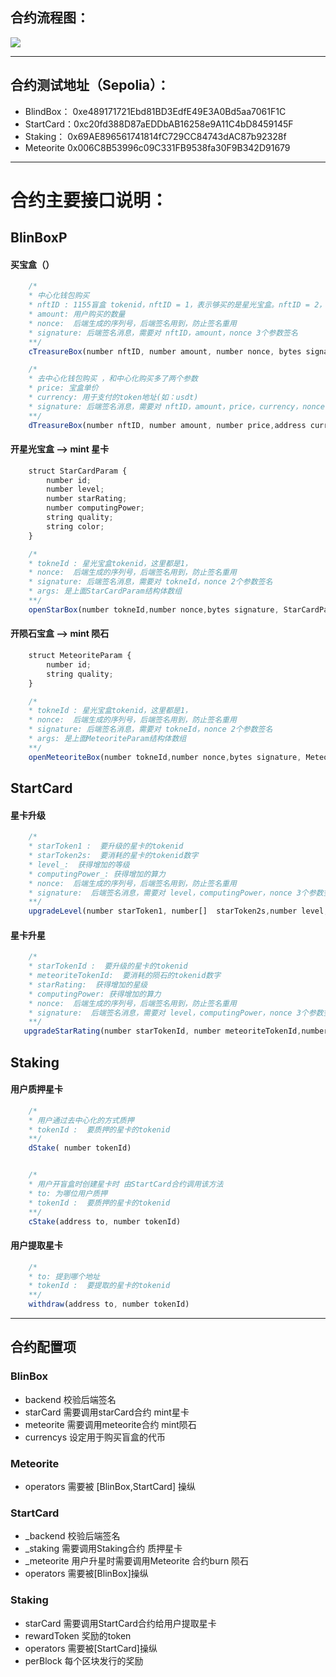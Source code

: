

## 合约流程图：
![](./合约流程图.png)

---

##  合约测试地址（Sepolia）：
* BlindBox： 0xe489171721Ebd81BD3EdfE49E3A0Bd5aa7061F1C
* StartCard：0xc20fd388D87aEDDbAB16258e9A11C4bD8459145F
* Staking：  0x69AE896561741814fC729CC84743dAC87b92328f
* Meteorite  0x006C8B53996c09C331FB9538fa30F9B342D91679


---
# 合约主要接口说明：
## BlinBoxP
#### 买宝盒（）
```javascript
    /*
    * 中心化钱包购买 
    * nftID : 1155盲盒 tokenid，nftID = 1，表示够买的是星光宝盒。nftID = 2，表示够买的是陨石宝盒，
    * amount: 用户购买的数量
    * nonce:  后端生成的序列号，后端签名用到，防止签名重用
    * signature: 后端签名消息，需要对 nftID，amount，nonce 3个参数签名
    **/ 
    cTreasureBox(number nftID, number amount, number nonce, bytes signature)

    /*
    * 去中心化钱包购买 ，和中心化购买多了两个参数
    * price: 宝盒单价
    * currency: 用于支付的token地址(如：usdt)
    * signature: 后端签名消息，需要对 nftID，amount，price，currency，nonce 5个参数签名
    **/ 
    dTreasureBox(number nftID, number amount, number price,address currency, number nonce, bytes signature)
```
#### 开星光宝盒 --> mint 星卡
```javascript
    struct StarCardParam {
        number id;
        number level;
        number starRating;
        number computingPower;
        string quality;
        string color;
    }

    /*
    * tokneId : 星光宝盒tokenid，这里都是1，
    * nonce:  后端生成的序列号，后端签名用到，防止签名重用
    * signature: 后端签名消息，需要对 tokneId，nonce 2个参数签名
    * args: 是上面StarCardParam结构体数组
    **/
    openStarBox(number tokneId,number nonce,bytes signature, StarCardParam[] args )

```

#### 开陨石宝盒 --> mint 陨石
```javascript
    struct MeteoriteParam {
        number id;
        string quality;
    }

    /* 
    * tokneId : 星光宝盒tokenid，这里都是1，
    * nonce:  后端生成的序列号，后端签名用到，防止签名重用
    * signature: 后端签名消息，需要对 tokneId，nonce 2个参数签名
    * args: 是上面MeteoriteParam结构体数组
    **/
    openMeteoriteBox(number tokneId,number nonce,bytes signature, MeteoriteParam[] args )

```
## StartCard
#### 星卡升级
```javascript
    /*
    * starToken1 :  要升级的星卡的tokenid
    * starToken2s:  要消耗的星卡的tokenid数字
    * level_:  获得增加的等级
    * computingPower_: 获得增加的算力
    * nonce:  后端生成的序列号，后端签名用到，防止签名重用
    * signature:  后端签名消息，需要对 level，computingPower，nonce 3个参数签名
    **/ 
    upgradeLevel(number starToken1, number[]  starToken2s,number level, number computingPower, number nonce, bytes signature)

```
#### 星卡升星
```javascript
    /*
    * starTokenId :  要升级的星卡的tokenid
    * meteoriteTokenId:  要消耗的陨石的tokenid数字
    * starRating:  获得增加的星级
    * computingPower: 获得增加的算力
    * nonce:  后端生成的序列号，后端签名用到，防止签名重用
    * signature:  后端签名消息，需要对 level，computingPower，nonce 3个参数签名
    **/ 
   upgradeStarRating(number starTokenId, number meteoriteTokenId,number starRating, number computingPower, number nonce, bytes  signature)

```
## Staking
#### 用户质押星卡
```javascript
    /*
    * 用户通过去中心化的方式质押
    * tokenId :  要质押的星卡的tokenid
    **/ 
    dStake( number tokenId)


    /*
    * 用户开盲盒时创建星卡时 由StartCard合约调用该方法
    * to: 为哪位用户质押
    * tokenId :  要质押的星卡的tokenid
    **/ 
    cStake(address to, number tokenId)
```
#### 用户提取星卡
```javascript
    /*
    * to: 提到哪个地址
    * tokenId :  要提取的星卡的tokenid
    **/ 
    withdraw(address to, number tokenId)
```

----
## 合约配置项

### BlinBox
* backend   校验后端签名
* starCard  需要调用starCard合约 mint星卡
* meteorite 需要调用meteorite合约 mint陨石
* currencys 设定用于购买盲盒的代币

### Meteorite
* operators 需要被 [BlinBox,StartCard] 操纵

### StartCard
* _backend  校验后端签名
* _staking  需要调用Staking合约 质押星卡
* _meteorite  用户升星时需要调用Meteorite 合约burn 陨石
* operators 需要被[BlinBox]操纵

### Staking
* starCard 需要调用StartCard合约给用户提取星卡
* rewardToken 奖励的token
* operators 需要被[StartCard]操纵
* perBlock  每个区块发行的奖励